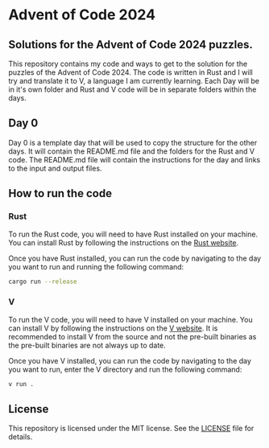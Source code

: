 # Advent of Code 2024

## Solutions for the Advent of Code 2024 puzzles.

This repository contains my code and ways to get to the solution for the puzzles of the Advent of Code 2024.
The code is written in Rust and I will try and translate it to V, a language I am currently learning.
Each Day will be in it's own folder and Rust and V code will be in separate folders within the days.

## Day 0

Day 0 is a template day that will be used to copy the structure for the other days. It will contain the README.md file and the folders for the Rust and V code. The README.md file will contain the instructions for the day and links to the input and output files.

## How to run the code

### Rust

To run the Rust code, you will need to have Rust installed on your machine. You can install Rust by following the instructions on the [Rust website](https://www.rust-lang.org/tools/install).

Once you have Rust installed, you can run the code by navigating to the day you want to run and running the following command:

```bash
cargo run --release
```

### V

To run the V code, you will need to have V installed on your machine. You can install V by following the instructions on the [V website](https://vlang.io/).
It is recommended to install V from the source and not the pre-built binaries as the pre-built binaries are not always up to date.

Once you have V installed, you can run the code by navigating to the day you want to run, enter the V directory and run the following command:

```bash
v run .
```

## License

This repository is licensed under the MIT license. See the [LICENSE](../LICENSE) file for details.

